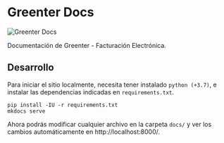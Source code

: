 # Greenter Docs 
![Greenter Docs](https://github.com/thegreenter/docs/workflows/Greenter%20Docs/badge.svg)     

Documentación de Greenter - Facturación Electrónica.

## Desarrollo

Para iniciar el sitio localmente, necesita tener instalado `python (+3.7)`, e instalar las dependencias indicadas en `requirements.txt`.
```
pip install -IU -r requirements.txt
mkdocs serve
```

Ahora podrás modificar cualquier archivo en la carpeta `docs/` y ver los cambios automáticamente en http://localhost:8000/.


